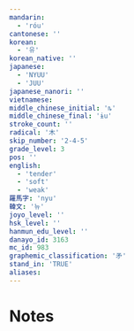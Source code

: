 ```yaml
---
mandarin:
  - 'róu'
cantonese: ''
korean:
  - '유'
korean_native: ''
japanese:
  - 'NYUU'
  - 'JUU'
japanese_nanori: ''
vietnamese:
middle_chinese_initial: 'ȵ'
middle_chinese_final: 'ɨu'
stroke_count: ''
radical: '木'
skip_number: '2-4-5'
grade_level: 3
pos: ''
english:
  - 'tender'
  - 'soft'
  - 'weak'
羅馬字: 'nyu'
韓文: '뉴'
joyo_level: ''
hsk_level: ''
hanmun_edu_level: ''
danayo_id: 3163
mc_id: 983
graphemic_classification: '矛'
stand_in: 'TRUE'
aliases:
---
```


# Notes
